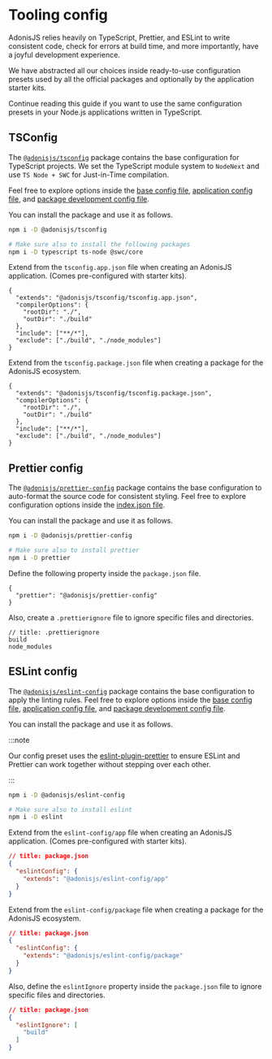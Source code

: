 # Tooling config

AdonisJS relies heavily on TypeScript, Prettier, and ESLint to write consistent code, check for errors at build time, and more importantly, have a joyful development experience.

We have abstracted all our choices inside ready-to-use configuration presets used by all the official packages and optionally by the application starter kits.

Continue reading this guide if you want to use the same configuration presets in your Node.js applications written in TypeScript.

## TSConfig

The [`@adonisjs/tsconfig`](https://github.com/adonisjs/tooling-config/tree/main/packages/typescript-config) package contains the base configuration for TypeScript projects. We set the TypeScript module system to `NodeNext` and use `TS Node + SWC` for Just-in-Time compilation.

Feel free to explore options inside the [base config file](https://github.com/adonisjs/tooling-config/blob/main/packages/typescript-config/tsconfig.base.json), [application config file](https://github.com/adonisjs/tooling-config/blob/main/packages/typescript-config/tsconfig.app.json), and [package development config file](https://github.com/adonisjs/tooling-config/blob/main/packages/typescript-config/tsconfig.package.json).

You can install the package and use it as follows.

```sh
npm i -D @adonisjs/tsconfig

# Make sure also to install the following packages
npm i -D typescript ts-node @swc/core
```

Extend from the `tsconfig.app.json` file when creating an AdonisJS application. (Comes pre-configured with starter kits).

```jsonc
{
  "extends": "@adonisjs/tsconfig/tsconfig.app.json",
  "compilerOptions": {
    "rootDir": "./",
    "outDir": "./build"
  },
  "include": ["**/*"],
  "exclude": ["./build", "./node_modules"]
}
```

Extend from the `tsconfig.package.json` file when creating a package for the AdonisJS ecosystem.

```jsonc
{
  "extends": "@adonisjs/tsconfig/tsconfig.package.json",
  "compilerOptions": {
    "rootDir": "./",
    "outDir": "./build"
  },
  "include": ["**/*"],
  "exclude": ["./build", "./node_modules"]
}
```

## Prettier config
The [`@adonisjs/prettier-config`](https://github.com/adonisjs/tooling-config/tree/main/packages/prettier-config) package contains the base configuration to auto-format the source code for consistent styling. Feel free to explore configuration options inside the [index.json file](https://github.com/adonisjs/tooling-config/blob/main/packages/prettier-config/index.json).

You can install the package and use it as follows.

```sh
npm i -D @adonisjs/prettier-config

# Make sure also to install prettier
npm i -D prettier
```

Define the following property inside the `package.json` file.

```jsonc
{
  "prettier": "@adonisjs/prettier-config"
}
```

Also, create a `.prettierignore` file to ignore specific files and directories.

```
// title: .prettierignore
build
node_modules
```

## ESLint config
The [`@adonisjs/eslint-config`](https://github.com/adonisjs/tooling-config/tree/main/packages/eslint-config) package contains the base configuration to apply the linting rules.  Feel free to explore options inside the [base config file](https://github.com/adonisjs/tooling-config/blob/main/packages/eslint-config/presets/ts_base.js), [application config file](https://github.com/adonisjs/tooling-config/blob/main/packages/eslint-config/presets/ts_app.js), and [package development config file](https://github.com/adonisjs/tooling-config/blob/main/packages/eslint-config/presets/ts_package.js).

You can install the package and use it as follows.

:::note

Our config preset uses the [eslint-plugin-prettier](https://github.com/prettier/eslint-plugin-prettier) to ensure ESLint and Prettier can work together without stepping over each other.

:::

```sh
npm i -D @adonisjs/eslint-config

# Make sure also to install eslint
npm i -D eslint
```

Extend from the `eslint-config/app` file when creating an AdonisJS application. (Comes pre-configured with starter kits).

```json
// title: package.json
{
  "eslintConfig": {
    "extends": "@adonisjs/eslint-config/app"
  }
}
```

Extend from the `eslint-config/package` file when creating a package for the AdonisJS ecosystem.

```json
// title: package.json
{
  "eslintConfig": {
    "extends": "@adonisjs/eslint-config/package"
  }
}
```

Also, define the `eslintIgnore` property inside the `package.json` file to ignore specific files and directories.

```json
// title: package.json
{
  "eslintIgnore": [
    "build"
  ]
}
```
